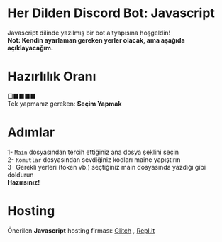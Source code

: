 # Her Dilden Discord Bot: Javascript
Javascript dilinde yazılmış bir bot altyapısına hoşgeldin! <br />
**Not: Kendin ayarlaman gereken yerler olacak, ama aşağıda açıklayacağım.** <br />
# Hazırlılık Oranı
□■■■■ <br />
Tek yapmanız gereken: **Seçim Yapmak** <br />
# Adımlar
1- `Main` dosyasından tercih ettiğiniz ana dosya şeklini seçin <br />
2- `Komutlar` dosyasından sevdiğiniz kodları maine yapıştırın <br />
3- Gerekli yerleri (token vb.) seçtiğiniz main dosyasında yazdığı gibi doldurun <br />
**Hazırsınız!**
# Hosting
Önerilen **Javascript** hosting firması: <a href="https://glitch.com" class="clickableLink">Glitch</a> , <a href="https://repl.it" class="clickableLink">Repl.it</a> <br />
